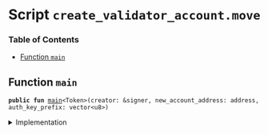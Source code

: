 
<a name="SCRIPT"></a>

# Script `create_validator_account.move`

### Table of Contents

-  [Function `main`](#SCRIPT_main)



<a name="SCRIPT_main"></a>

## Function `main`



<pre><code><b>public</b> <b>fun</b> <a href="#SCRIPT_main">main</a>&lt;Token&gt;(creator: &signer, new_account_address: address, auth_key_prefix: vector&lt;u8&gt;)
</code></pre>



<details>
<summary>Implementation</summary>


<pre><code><b>fun</b> <a href="#SCRIPT_main">main</a>&lt;Token&gt;(creator: &signer, new_account_address: address, auth_key_prefix: vector&lt;u8&gt;) {
    <a href="../../modules/doc/LibraAccount.md#0x1_LibraAccount_create_validator_account">LibraAccount::create_validator_account</a>&lt;Token&gt;(
        creator,
        new_account_address,
        auth_key_prefix
    );
}
</code></pre>



</details>
